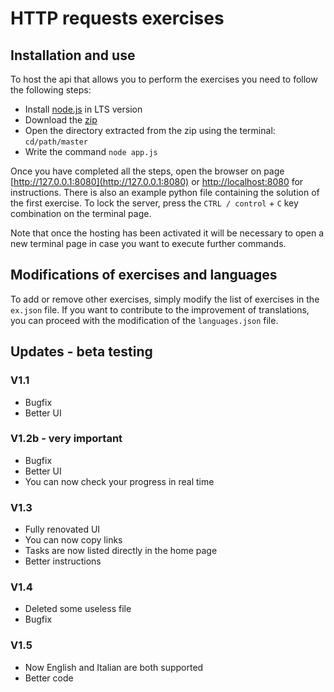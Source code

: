 # HTTP requests exercises

## Installation and use

To host the api that allows you to perform the exercises you need to follow the following steps:
 - Install [node.js](https://nodejs.org/en/) in LTS version
 - Download the [zip](https://github.com/luca31/esercizi-richieste-http/archive/master.zip)
 - Open the directory extracted from the zip using the terminal: `cd/path/master`
 - Write the command `node app.js`

Once you have completed all the steps, open the browser on page [http://127.0.0.1:8080](http://127.0.0.1:8080) or [http://localhost:8080](http://localhost:8080) for instructions. There is also an example python file containing the solution of the first exercise. To lock the server, press the `CTRL / control` + `C` key combination on the terminal page.

Note that once the hosting has been activated it will be necessary to open a new terminal page in case you want to execute further commands.


## Modifications of exercises and languages

To add or remove other exercises, simply modify the list of exercises in the `ex.json` file. If you want to contribute to the improvement of translations, you can proceed with the modification of the `languages.json` file.


## Updates - beta testing

### V1.1
 - Bugfix
 - Better UI

### V1.2b - very important
 - Bugfix
 - Better UI
 - You can now check your progress in real time

### V1.3
 - Fully renovated UI
 - You can now copy links
 - Tasks are now listed directly in the home page
 - Better instructions

### V1.4
 - Deleted some useless file
 - Bugfix

### V1.5
 - Now English and Italian are both supported
 - Better code
